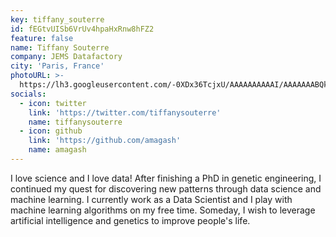 ```yaml
---
key: tiffany_souterre
id: fEGtvUISb6VrUv4hpaHxRnw8hFZ2
feature: false
name: Tiffany Souterre
company: JEMS Datafactory
city: 'Paris, France'
photoURL: >-
  https://lh3.googleusercontent.com/-0XDx36TcjxU/AAAAAAAAAAI/AAAAAAABQkA/-hqGP4ktCDY/photo.jpg
socials:
  - icon: twitter
    link: 'https://twitter.com/tiffanysouterre'
    name: tiffanysouterre
  - icon: github
    link: 'https://github.com/amagash'
    name: amagash
---
```

I love science and I love data! After finishing a PhD in genetic engineering, I continued my quest for discovering new patterns through data science and machine learning. I currently work as a Data Scientist and I play with machine learning algorithms on my free time. Someday, I wish to leverage artificial intelligence and genetics to improve people's life.
